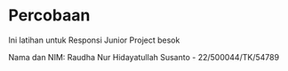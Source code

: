 # Percobaan
Ini latihan untuk Responsi Junior Project besok 

Nama dan NIM: Raudha Nur Hidayatullah Susanto - 22/500044/TK/54789
